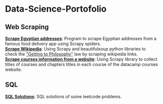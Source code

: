 # Data-Science-Portofolio

## Web Scraping
**[Scrape Egyptian addresses](https://github.com/nadamakram/restaurant-areas)**: Program to scrape Egyptian addresses from a famous food delivery app using Scrapy spiders.
<br>
**[Scrape Wikipedia](https://github.com/nadamakram/getting-to-philosophy)**: Using Scrapy and beautifulsoup python libraries to check the ["Getting to Philosophy"](https://en.wikipedia.org/wiki/Wikipedia:Getting_to_Philosophy) law by scraping wikipedia links.
<br>
**[Scrape courses information from a website](https://github.com/nadamakram/courses-web-scraping)**: Using Scrapy library to collect titles of courses and chapters titles in each course of the datacamp courses website.
## SQL
**[SQL Solutions](https://github.com/nadamakram/Data-Science-Portofolio/tree/main/SQL)**: SQL solutions of some leetcode problems.

